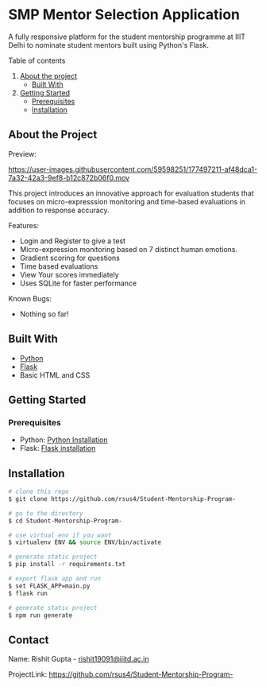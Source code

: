 # SMP Mentor Selection Application

A fully responsive platform for the student mentorship programme at IIIT Delhi to nominate student mentors built using Python's Flask.


Table of contents
1. [About the project](#about-the-project)
    - [Built With](#built-with)
2. [Getting Started](#getting-started)
    - [Prerequisites](#prerequisites)
    - [Installation](#installation)


## About the Project

Preview:


https://user-images.githubusercontent.com/59598251/177497211-af48dca1-7a32-42a3-9ef8-b12c872b06f0.mov


This project introduces an innovative approach for evaluation students that focuses on micro-expresssion monitoring and time-based evaluations in addition to response accuracy. 

Features:
- Login and Register to give a test
- Micro-expression monitoring based on 7 distinct human emotions. 
- Gradient scoring for questions
- Time based evaluations
- View Your scores immediately
- Uses SQLite for faster performance

Known Bugs:
- Nothing so far!

## Built With
- [Python](https://www.python.org/)
- [Flask](https://flask.palletsprojects.com/en/2.0.x/)
- Basic HTML and CSS

## Getting Started

### Prerequisites

- Python: [Python Installation](https://www.python.org/downloads/)
- Flask: [Flask installation](https://flask.palletsprojects.com/en/2.0.x/installation/)

## Installation


```bash
# clone this repo
$ git clone https://github.com/rsus4/Student-Mentorship-Program-

# go to the directory
$ cd Student-Mentorship-Program-

# use virtual env if you want
$ virtualenv ENV && source ENV/bin/activate

# generate static project
$ pip install -r requirements.txt

# export flask app and run
$ set FLASK_APP=main.py
$ flask run

# generate static project
$ npm run generate
```

## Contact

Name: Rishit Gupta - rishit19091@iiitd.ac.in

ProjectLink: https://github.com/rsus4/Student-Mentorship-Program-


